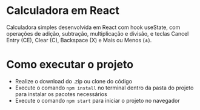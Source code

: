# Calculadora em React

Calculadora simples desenvolvida em React com hook useState, com operações de adição, subtração, multiplicação e divisão, e teclas Cancel Entry (CE), Clear (C), Backspace (X) e Mais ou Menos (±).

# Como executar o projeto

- Realize o download do .zip ou clone do código
- Execute o comando `npm install` no terminal dentro da pasta do projeto para instalar os pacotes necessários
- Execute o comando `npm start` para iniciar o projeto no navegador
